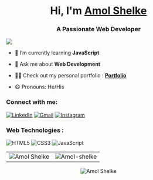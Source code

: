 <h1 align="center">Hi, I'm <a href="https://www.linkedin.com/in/amol-shelke-627813220/" target="_blank"> Amol Shelke</a></h1>
<h3 align="center">A Passionate Web Developer</h3>


<img src="https://tenor.com/view/cat-computer-typing-fast-gif-5368357">




- 🌱 I’m currently learning **JavaScript**

- 💬 Ask me about **Web Development**

- 👨‍💻 Check out my personal portfolio : **<a href="https://portfolio-amolshelke2.vercel.app/" target="_blank">Portfolio</a>**

- 😄 Pronouns: He/His


<h3 align="left">Connect with me:</h3>
<div align="left">
  <a href="https://www.linkedin.com/in/amol-shelke-627813220/"><img alt="LinkedIn" src="https://img.shields.io/badge/linkedin-%230077B5.svg?style=for-the-badge&logo=linkedin&logoColor=white"/></a>
  <a href="shelkeamol897@gmail.com"><img alt="Gmail" src="https://img.shields.io/badge/Gmail-D14836?style=for-the-badge&logo=gmail&logoColor=white"/></a>
  <a href="https://instagram.com/Amol__shelke16"><img alt="Instagram" src="https://img.shields.io/badge/Instagram-2CA5E0?style=for-the-badge&logo=telegram&logoColor=white" /></a>
</div>

<h3 align="left">Web Technologies :</h3>
<div align="left">
<img alt="HTML5" src="https://img.shields.io/badge/html5-%23E34F26.svg?style=for-the-badge&logo=html5&logoColor=white"/>
<img alt="CSS3" src="https://img.shields.io/badge/css3-%231572B6.svg?style=for-the-badge&logo=css3&logoColor=white"/> 
<img alt="JavaScript" src="https://img.shields.io/badge/javascript-%23323330.svg?style=for-the-badge&logo=javascript&logoColor=%23F7DF1E"/> 
</div>

<table>
  <tr>
    <td><img src="https://github-readme-stats.vercel.app/api?username=AmolShelke2&show_icons=true&theme=dark&locale=en" alt="Amol Shelke" /></td>
    <td><img src="https://github-readme-stats.vercel.app/api/top-langs?username=AmolShelke2&show_icons=true&theme=dark&locale=en&layout=compact" alt="Amol-shelke" /></td>
  </tr>
</table>

<div align="center">
<p><img align="center" src="https://github-readme-streak-stats.herokuapp.com/?user=AmolShelke2&theme=dark" alt="Amol Shelke" /></p>
  </div>
